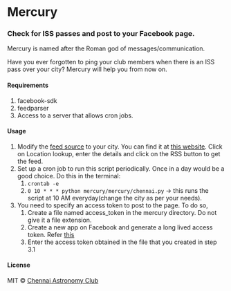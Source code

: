 # Mercury
### Check for ISS passes and post to your Facebook page.

Mercury is named after the Roman god of messages/communication.

Have you ever forgotten to ping your club members when there is an ISS pass over your city?
Mercury will help you from now on.

#### Requirements

1. facebook-sdk
2. feedparser
3. Access to a server that allows cron jobs.

#### Usage

1. Modify the [feed source](https://github.com/ChennaiAstronomyClub/mercury/blob/master/mercury/chennai.py#L11)
   to your city. You can find it at [this website](http://spotthestation.nasa.gov/). Click on Location lookup,
   enter the details and click on the RSS button to get the feed.
2. Set up a cron job to run this script periodically. Once in a day would be a good choice.
   Do this in the terminal:
   1. `crontab -e`
   2. `0 10 * * * python mercury/mercury/chennai.py` -> this runs the script at 10 AM everyday(change the city as per your needs).
3. You need to specify an access token to post to the page. To do so,
   1. Create a file named access_token in the mercury directory. Do not give it a file extension.
   2. Create a new app on Facebook and generate a long lived access token. Refer [this](http://stackoverflow.com/questions/12168452/long-lasting-fb-access-token-for-server-to-pull-fb-page-info)
   3. Enter the access token obtained in the file that you created in step 3.1

#### License

MIT © [Chennai Astronomy Club](http://chennaiastronomyclub.org)